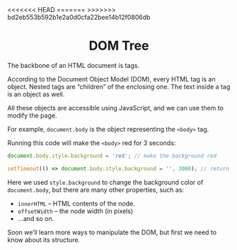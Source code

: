 <link rel="stylesheet" href="https://cdn.jsdelivr.net/npm/bootstrap-icons@1.5.0/font/bootstrap-icons.css">
<<<<<<< HEAD
<link rel="stylesheet" href="../../lib/doc_style.css">
=======
<link rel="stylesheet" href="../source.css">
>>>>>>> bd2eb553b592b1e2a0d0cfa22bee14b12f0806db

<h1 style="text-align:center">DOM Tree</h1>

The backbone of an HTML document is tags.

According to the Document Object Model (DOM), every HTML tag is an object. Nested tags are “children” of the enclosing one. The text inside a tag is an object as well.

All these objects are accessible using JavaScript, and we can use them to modify the page.

For example, `document.body` is the object representing the `<body>` tag.

Running this code will make the `<body>` red for 3 seconds:
```js
document.body.style.background = 'red'; // make the background red

setTimeout(() => document.body.style.background = '', 3000); // return back
```
Here we used `style.background` to change the background color of `document.body`, but there are many other properties, such as:
* `innerHTML` – HTML contents of the node.
* `offsetWidth` – the node width (in pixels)
* …and so on.

Soon we’ll learn more ways to manipulate the DOM, but first we need to know about its structure.



































